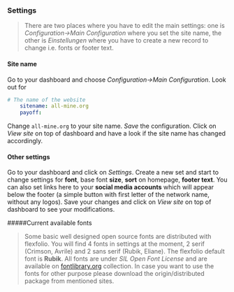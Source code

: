 ### Settings

>There are two places where you have to edit the main settings: one is *Configuration->Main Configuration* where you set the site name, the other is *Einstellungen* where you have to create a new record to change i.e. fonts or footer text.


#### Site name
Go to your dashboard and choose *Configuration->Main Configuration*. Look out for 
```yaml
# The name of the website
	sitename: all-mine.org
	payoff: 
```

Change `all-mine.org` to your site name. *Save* the configuration. Click on *View site* on top of dashboard and have a look if the site name has changed accordingly.

#### Other settings
Go to your dashboard and click on *Settings*. Create a new set and start to change settings for **font**, base font **size**, **sort** on homepage, **footer text**. You can also set links here to your **social media accounts** which will appear below the footer (a simple button with first letter of the network name, without any logos). Save your changes and click on *View site* on top of dashboard to see your modifications.

#####Current available fonts
>Some basic well designed open source fonts are distributed with flexfolio. You will find 4 fonts in settings at the moment, 2 serif (Crimson, Avrile) and 2 sans serif (Rubik, Eliane). The flexfolio default font is **Rubik**. All fonts are under *SIL Open Font License* and are available on [fontlibrary.org](https://www.fontlibrary.org) collection. In case you want to use the fonts for other purpose please download the origin/distributed package from mentioned sites.